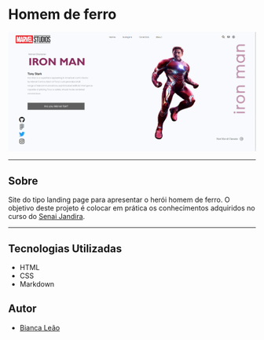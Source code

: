
# Homem de ferro

![](./img/layout.PNG)

---

## Sobre

Site do tipo landing page para apresentar o herói homem de ferro. 
O objetivo deste projeto é colocar em prática os conhecimentos adquiridos no curso do [Senai Jandira](https://jandira.sp.senai.br/). 

---

## Tecnologias Utilizadas

- HTML
- CSS
- Markdown

## Autor 

- [Bianca Leão](https://github.com/leaobia)
